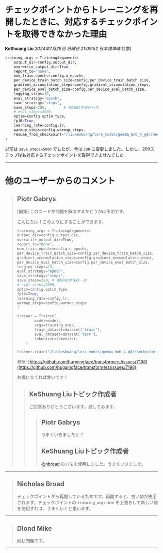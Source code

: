 # チェックポイントからトレーニングを再開したときに、対応するチェックポイントを取得できなかった理由

**KeShuang Liu** *2024年7月28日 日曜日 21:09:52 日本標準時* (2票)

```python
training_args = TrainingArguments(
    output_dir=config.output_dir,
    overwrite_output_dir=True,
    report_to="none",
    num_train_epochs=config.n_epochs,
    per_device_train_batch_size=config.per_device_train_batch_size,
    gradient_accumulation_steps=config.gradient_accumulation_steps,
    per_device_eval_batch_size=config.per_device_eval_batch_size,
    logging_steps=10,
    eval_strategy="epoch",
    save_strategy="steps", 
    save_steps=200,        # 每5000步保存一次
    # eval_steps=2000, 
    optim=config.optim_type,
    fp16=True,
    learning_rate=config.lr,
    warmup_steps=config.warmup_steps,
    resume_from_checkpoint="/liukeshuang/lora_model/gemma_bnb_4_g8/checkpoint-2873"
)
```

以前は `save_steps=5000` でしたが、今は `200` に変更しました。しかし、200ステップ後も対応するチェックポイントを取得できませんでした。

---
# 他のユーザーからのコメント

> ## Piotr Gabrys
> 
> [編集] このコードが問題を解決するかどうかは不明です。
> 
> こんにちは！このようにすることができます。
> 
> ```python
> training_args = TrainingArguments(
> output_dir=config.output_dir,
> overwrite_output_dir=True,
> report_to="none",
> num_train_epochs=config.n_epochs,
> per_device_train_batch_size=config.per_device_train_batch_size,
> gradient_accumulation_steps=config.gradient_accumulation_steps,
> per_device_eval_batch_size=config.per_device_eval_batch_size,
> logging_steps=10,
> eval_strategy="epoch",
> save_strategy="steps",
> save_steps=200, # 每5000步保存一次
> # eval_steps=2000,
> optim=config.optim_type,
> fp16=True,
> learning_rate=config.lr,
> warmup_steps=config.warmup_steps
> )
> 
> trainer = Trainer(
>         model=model,
>         args=training_args,
>         train_dataset=dataset['train'],
>         eval_dataset=dataset['test'],
>         tokenizer=tokenizer,
>     )
> 
> trainer.train("/liukeshuang/lora_model/gemma_bnb_4_g8/checkpoint-2873")
> 
> ```
> 
> 参照: [https://github.com/huggingface/transformers/issues/7198](https://github.com/huggingface/transformers/issues/7198)
> 
> お役に立てれば幸いです！
> 
> 
> 
> > ## KeShuang Liuトピック作成者
> > 
> > ご回答ありがとうございます。試してみます。
> > 
> > 
> > 
> > > ## Piotr Gabrys
> > > 
> > > うまくいきましたか？
> > > 
> > > 
> > > 
> > > ## KeShuang Liuトピック作成者
> > > 
> > > [@nbroad](https://www.kaggle.com/nbroad) の方法を使用しました。うまくいきました。
> > > 
> > > 
> > > 
---
> ## Nicholas Broad
> 
> チェックポイントから再開しているためです。再開すると、古い値が使用されます。チェックポイントの `training_args.bin` を上書きして新しい値を使用すれば、うまくいくと思います。
> 
> 
> 
---
> ## Dlond Mike
> 
> 同じ問題です。
> 
> 
> 
---


